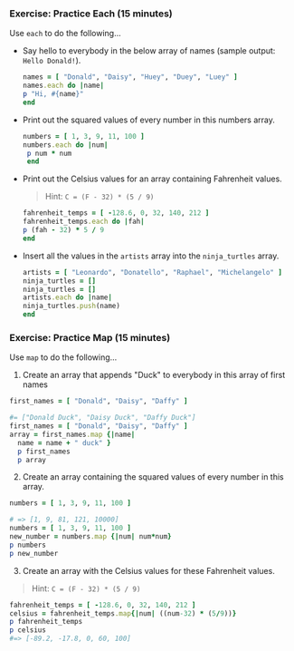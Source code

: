 ### Exercise: Practice Each (15 minutes)

Use `each` to do the following...

- Say hello to everybody in the below array of names (sample output: `Hello Donald!`).

  ```ruby
  names = [ "Donald", "Daisy", "Huey", "Duey", "Luey" ]
  names.each do |name|
  p "Hi, #{name}"
  end
  ```

- Print out the squared values of every number in this numbers array.

  ```ruby
  numbers = [ 1, 3, 9, 11, 100 ]
  numbers.each do |num|
   p num * num
   end
  ```

- Print out the Celsius values for an array containing Fahrenheit values.

  > Hint: `C = (F - 32) * (5 / 9)`

  ```ruby
  fahrenheit_temps = [ -128.6, 0, 32, 140, 212 ]
  fahrenheit_temps.each do |fah|
  p (fah - 32) * 5 / 9 
  end
  ```

- Insert all the values in the `artists` array into the `ninja_turtles` array.

  ```ruby
  artists = [ "Leonardo", "Donatello", "Raphael", "Michelangelo" ]
  ninja_turtles = []
  ninja_turtles = []
  artists.each do |name|
  ninja_turtles.push(name)  
  end
  ```
### Exercise: Practice Map (15 minutes)

Use `map` to do the following...  

1. Create an array that appends "Duck" to everybody in this array of first names

  ```ruby
  first_names = [ "Donald", "Daisy", "Daffy" ]

  #= ["Donald Duck", "Daisy Duck", "Daffy Duck"]
  first_names = [ "Donald", "Daisy", "Daffy" ]
  array = first_names.map {|name|
    name = name + " duck" }
    p first_names
    p array
  ```

2. Create an array containing the squared values of every number in this array.

  ```ruby
  numbers = [ 1, 3, 9, 11, 100 ]

  # => [1, 9, 81, 121, 10000]
  numbers = [ 1, 3, 9, 11, 100 ]
  new_number = numbers.map {|num| num*num}
  p numbers
  p new_number
  ```

3. Create an array with the Celsius values for these Fahrenheit values.

  > Hint: `C = (F - 32) * (5 / 9)`

  ```ruby
  fahrenheit_temps = [ -128.6, 0, 32, 140, 212 ]
  celsius = fahrenheit_temps.map{|num| ((num-32) * (5/9))}
  p fahrenheit_temps
  p celsius
  #=> [-89.2, -17.8, 0, 60, 100]
  ```